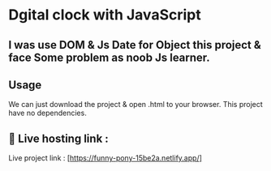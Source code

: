 
# Dgital clock with JavaScript

## I was use DOM & Js Date for Object this project & face Some problem as noob Js learner.


  ## Usage
  We can just download the project & open .html to your browser.  This project have no dependencies.


## 🔗 Live hosting link :

Live project link : [https://funny-pony-15be2a.netlify.app/]
